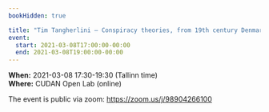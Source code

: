 ```yaml
---
bookHidden: true

title: "Tim Tangherlini – Conspiracy theories, from 19th century Denmark to Covid-19 and QAnon"
event:
  start: 2021-03-08T17:00:00-00:00
  end: 2021-03-08T19:00:00-00:00
---
```


**When:** 2021-03-08 17:30-19:30 (Tallinn time)  
**Where:** CUDAN Open Lab (online)  

The event is public via zoom: https://zoom.us/j/98904266100  

